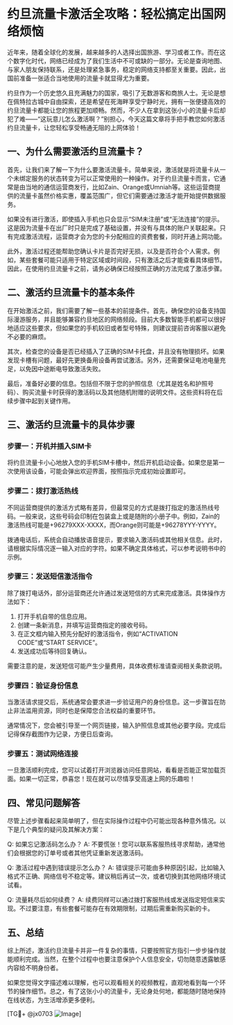 # 约旦流量卡激活全攻略：轻松搞定出国网络烦恼

近年来，随着全球化的发展，越来越多的人选择出国旅游、学习或者工作。而在这个数字化时代，网络已经成为了我们生活中不可或缺的一部分。无论是查询地图、与家人朋友保持联系，还是处理紧急事务，稳定的网络支持都至关重要。因此，出国前准备一张适合当地使用的流量卡就显得尤为重要。

约旦作为一个历史悠久且充满魅力的国家，吸引了无数游客和商旅人士。无论是想在佩特拉古城中自由探索，还是希望在死海畔享受宁静时光，拥有一张便捷高效的约旦流量卡都能让您的旅程更加顺畅。然而，不少人在拿到这张小小的流量卡后却犯了难——“这玩意儿怎么激活啊？”别担心，今天这篇文章将手把手教您如何激活约旦流量卡，让您轻松享受畅通无阻的上网体验！

## 一、为什么需要激活约旦流量卡？

首先，让我们来了解一下为什么要激活流量卡。简单来说，激活就是将流量卡从一个未绑定服务的状态转变为可以正常使用的一种操作。对于约旦流量卡而言，它通常是由当地的通信运营商发行，比如Zain、Orange或Umniah等。这些运营商提供的流量卡虽然价格实惠，覆盖范围广，但它们需要通过激活才能开始提供数据服务。

如果没有进行激活，即使插入手机也只会显示“SIM未注册”或“无法连接”的提示。这是因为流量卡在出厂时只是完成了基础设置，并没有与具体的账户关联起来。只有完成激活流程，运营商才会为您的卡分配相应的资费套餐，同时开通上网功能。

此外，激活过程还能帮助您确认卡片是否完好无损，以及是否符合个人需求。例如，某些套餐可能只适用于特定区域或时间段，只有激活之后才能查看具体细节。因此，在使用约旦流量卡之前，请务必确保已经按照正确的方法完成了激活步骤。

## 二、激活约旦流量卡的基本条件

在开始激活之前，我们需要了解一些基本的前提条件。首先，确保您的设备支持国际漫游服务，并且能够兼容约旦地区的网络频段。目前大多数智能手机都可以很好地适应这些要求，但如果您的手机较旧或者型号特殊，则建议提前咨询客服以避免不必要的麻烦。

其次，检查您的设备是否已经插入了正确的SIM卡托盘，并且没有物理损坏。如果发现卡槽有问题，最好先更换备用设备再尝试激活。另外，还需要保证电池电量充足，以免因中途断电导致激活失败。

最后，准备好必要的信息。包括但不限于您的护照信息（尤其是姓名和护照号码）、购买流量卡时获得的激活码以及其他随机附赠的说明文件。这些资料将在后续步骤中起到关键作用。

## 三、激活约旦流量卡的具体步骤

### 步骤一：开机并插入SIM卡

将约旦流量卡小心地放入您的手机SIM卡槽中，然后开机启动设备。如果您是第一次使用该设备，可能会弹出欢迎界面，按照指示完成初始设置即可。

### 步骤二：拨打激活热线

不同运营商提供的激活方式略有差异，但最常见的方式是拨打指定的激活热线号码。一般来说，这些号码会印制在包装盒上或是随附的小册子中。例如，Zain的激活热线可能是+96279XXX-XXXX，而Orange则可能是+96278YYY-YYYY。

拨通电话后，系统会自动播放语音提示，要求输入激活码或其他相关信息。此时，请根据实际情况逐一输入对应的字符。如果不确定具体格式，可以参考说明书中的示例。

### 步骤三：发送短信激活指令

除了拨打电话外，部分运营商还允许通过发送短信的方式来完成激活。具体操作方法如下：

1. 打开手机自带的信息应用。
2. 创建一条新消息，并填写运营商指定的接收号码。
3. 在正文框内输入预先分配好的激活指令，例如“ACTIVATION CODE”或“START SERVICE”。
4. 发送成功后等待回复确认。

需要注意的是，发送短信可能产生少量费用，具体收费标准请查阅相关条款说明。

### 步骤四：验证身份信息

当激活请求提交后，系统通常会要求进一步验证用户的身份信息。这一步骤旨在防止非法滥用资源，同时也是保障您合法权益的重要环节。

通常情况下，您会被引导至一个网页链接，输入护照信息或其他必要字段。完成后记得保存截图作为记录，方便日后查询。

### 步骤五：测试网络连接

一旦激活顺利完成，您可以试着打开浏览器访问任意网站，看看是否能正常加载页面。如果一切正常，恭喜您！现在就可以尽情享受高速上网的乐趣啦！

## 四、常见问题解答

尽管上述步骤看起来简单明了，但在实际操作过程中仍可能出现各种意外情况。以下是几个典型的疑问及其解决方案：

Q: 如果忘记激活码怎么办？
A: 不要慌张！您可以联系客服热线寻求帮助，通常他们会根据您的订单号或者其他凭证重新发送激活码。

Q: 激活过程中遇到错误提示怎么办？
A: 错误提示可能由多种原因引起，比如输入格式不正确、网络信号不稳定等。建议稍后再试一次，或者切换到其他网络环境试试看。

Q: 流量耗尽后如何续费？
A: 续费同样可以通过拨打客服热线或发送指定短信来实现。不过要注意，有些套餐可能存在有效期限制，过期后需重新购买新的卡。

## 五、总结

综上所述，激活约旦流量卡并非一件复杂的事情，只要按照官方指引一步步操作就能顺利完成。当然，在整个过程中也要注意保护个人信息安全，切勿随意透露敏感内容给不明身份者。

如果您觉得文字描述难以理解，也可以观看相关的视频教程，直观地看到每一个环节的操作细节。总之，有了这张小小的流量卡，无论身处何地，都能随时随地保持在线状态，为生活增添更多便利。

[TG💪+ @jx0703 ![Image](https://github.com/user-attachments/assets/dbca1d08-cadb-493c-b0ec-ad6f7a83f270)]